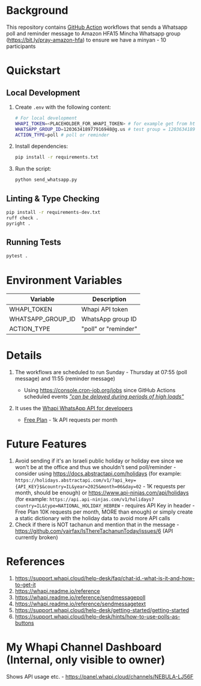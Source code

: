# Background

This repository contains [GitHub Action](https://docs.github.com/en/actions) workflows that sends a Whatsapp poll and reminder message to Amazon HFA15 Mincha Whatsapp group (https://bit.ly/pray-amazon-hfa) to ensure we have a minyan - 10 participants

# Quickstart

## Local Development

1. Create `.env` with the following content:
   ```sh
   # For local development
   WHAPI_TOKEN=<PLACEHOLDER_FOR_WHAPI_TOKEN> # for example get from https://panel.whapi.cloud/channels/NEBULA-LJ56F
   WHATSAPP_GROUP_ID=120363418977916948@g.us # test group = 120363418977916948@g.us, prod group = 972549451336-1559741675@g.us
   ACTION_TYPE=poll # poll or reminder
   ```
2. Install dependencies:
   ```sh
   pip install -r requirements.txt
   ```
3. Run the script:
   ```sh
   python send_whatsapp.py
   ```

## Linting & Type Checking

```sh
pip install -r requirements-dev.txt
ruff check .
pyright .
```

## Running Tests

```sh
pytest .
```

# Environment Variables

| Variable          | Description          |
| ----------------- | -------------------- |
| WHAPI_TOKEN       | Whapi API token      |
| WHATSAPP_GROUP_ID | WhatsApp group ID    |
| ACTION_TYPE       | "poll" or "reminder" |

# Details

1. The workflows are scheduled to run Sunday - Thursday at 07:55 (poll message) and 11:55 (reminder message)

   - Using https://console.cron-job.org/jobs since GitHub Actions scheduled events [_"can be delayed during periods of high loads"_](https://docs.github.com/en/actions/writing-workflows/choosing-when-your-workflow-runs/events-that-trigger-workflows#schedule)

2. It uses the [Whapi WhatsApp API for developers](https://whapi.cloud)

   - [Free Plan](https://whapi.cloud/price) - 1k API requests per month

# Future Features

1. Avoid sending if it's an Israeli public holiday or holiday eve since we won't be at the office and thus we shouldn't send poll/reminder - consider using https://docs.abstractapi.com/holidays (for example: `https://holidays.abstractapi.com/v1/?api_key={API_KEY}$&country=IL&year=2025&month=06&day=02` - 1K requests per month, should be enough) or https://www.api-ninjas.com/api/holidays (for example: `https://api.api-ninjas.com/v1/holidays?country=IL&type=NATIONAL_HOLIDAY_HEBREW` - requires API Key in header - Free Plan 10K requests per month, MORE than enough) or simply create a static dictionary with the holiday data to avoid more API calls
2. Check if there is NOT tachanun and mention that in the message - https://github.com/yairfax/IsThereTachanunToday/issues/6 (API currently broken)

# References

1. https://support.whapi.cloud/help-desk/faq/chat-id.-what-is-it-and-how-to-get-it
2. https://whapi.readme.io/reference
3. https://whapi.readme.io/reference/sendmessagepoll
4. https://whapi.readme.io/reference/sendmessagetext
5. https://support.whapi.cloud/help-desk/getting-started/getting-started
6. https://support.whapi.cloud/help-desk/hints/how-to-use-polls-as-buttons

# My Whapi Channel Dashboard (Internal, only visible to owner)

Shows API usage etc. - https://panel.whapi.cloud/channels/NEBULA-LJ56F
